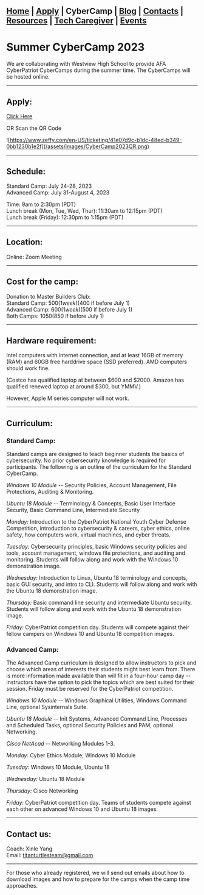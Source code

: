 ## [Home](./index.html) | [Apply](./apply.html) | **CyberCamp** |  [Blog](./blog.html) | [Contacts](./contacts.html) | [Resources](./resources.html) | [Tech Caregiver](./techcg.html) | [Events](./events.html)

# Summer CyberCamp 2023

We are collaborating with Westview High School to provide AFA CyberPatriot CyberCamps during the summer time. The CyberCamps will be hosted online.

* * *

## Apply:

[Click Here](https://www.zeffy.com/en-US/ticketing/41e07d9c-b1dc-48ed-b349-0bb1230b1e2f)

OR Scan the QR Code

![https://www.zeffy.com/en-US/ticketing/41e07d9c-b1dc-48ed-b349-0bb1230b1e2f](/assets/images/CyberCamp2023QR.png)


* * *

## Schedule:

Standard Camp: July 24-28, 2023\
Advanced Camp: July 31-August 4, 2023

Time: 9am to 2:30pm (PDT)\
Lunch break (Mon, Tue, Wed, Thur): 11:30am to 12:15pm (PDT)\
Lunch break (Friday): 12:30pm to 1:15pm (PDT)

* * *

## Location:

Online: Zoom Meeting

* * *

## Cost for the camp:

Donation to Master Builders Club:\
Standard Camp: $500 (1 week) ($400 if before July 1)\
Advanced Camp: $600 (1 week) ($500 if before July 1)\
Both Camps: $1050 ($850 if before July 1)


* * *

## Hardware requirement:

Intel computers with internet connection, and at least 16GB of memory (RAM) and 60GB free harddrive space (SSD preferred). AMD computers should work fine. 

(Costco has qualified laptop at between $600 and $2000. Amazon has qualified renewed laptop at around $300, but YMMV.)

However, Apple M series computer will not work.

* * * 

## Curriculum:

### Standard Camp:

Standard camps are designed to teach beginner students the basics of cybersecurity. No prior cybersecurity knowledge is required for participants. The following is an outline of the curriculum for the Standard CyberCamp.

*Windows 10 Module* -- Security Policies, Account Management, File Protections, Auditing & Monitoring.

*Ubuntu 18 Module* -- Terminology & Concepts, Basic User Interface Security, Basic Command Line, Intermediate Security

*Monday:* Introduction to the CyberPatriot National Youth Cyber Defense Competition, introduction to cybersecurity & careers, cyber ethics, online safety, how computers work, virtual machines, and cyber threats.

*Tuesday:* Cybersecurity principles, basic Windows security policies and tools, account management, windows file protections, and auditing and monitoring. Students will follow along and work with the Windows 10 demonstration image.

*Wednesday:* Introduction to Linux, Ubuntu 18 terminology and concepts, basic GUI security, and intro to CLI. Students will follow along and work with the Ubuntu 18 demonstration image. 

*Thursday:* Basic command line security and intermediate Ubuntu security. Students will follow along and work with the Ubuntu 18  demonstration image.

*Friday:* CyberPatriot competition day. Students will compete against their fellow campers on Windows 10 and Ubuntu 18 competition images. 

### Advanced Camp:

The Advanced Camp curriculum is designed to allow instructors to pick and choose which areas of interests their students might best learn from. There is more information made available than will fit in a four-hour camp day -- instructors have the option to pick the topics which are best suited for their session. Friday must be reserved for the CyberPatriot competition.

*Windows 10 Module* -- Windows Graphical Utilities, Windows Command Line, optional Sysinternals Suite.

*Ubuntu 18 Module* -- Init Systems, Advanced Command Line, Processes and Scheduled Tasks, optional Security Policies and PAM, optional Networking.

*Cisco NetAcad* -- Networking Modules 1-3.

*Monday:* Cyber Ethics Module, Windows 10 Module

*Tuesday:* Windows 10 Module, Ubuntu 18

*Wednesday:* Ubuntu 18 Module 

*Thursday:* Cisco Networking

*Friday:* CyberPatriot competition day. Teams of students compete against each other on advanced Windows 10 and Ubuntu 18 images.

* * *

## Contact us:

Coach: Xinle Yang\
Email: titanturtlesteam@gmail.com

* * *

For those who already registered, we will send out emails about how to download images and how to prepare for the camps when the camp time approaches.
